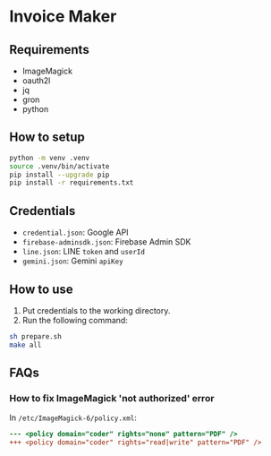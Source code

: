 # Invoice Maker

## Requirements

- ImageMagick
- oauth2l
- jq
- gron
- python

## How to setup

```sh
python -m venv .venv
source .venv/bin/activate
pip install --upgrade pip
pip install -r requirements.txt
```

## Credentials

- `credential.json`: Google API
- `firebase-adminsdk.json`: Firebase Admin SDK
- `line.json`: LINE `token` and `userId`
- `gemini.json`: Gemini `apiKey`


## How to use

1. Put credentials to the working directory.
2. Run the following command:

```sh
sh prepare.sh
make all
```

## FAQs

### How to fix ImageMagick 'not authorized' error

In `/etc/ImageMagick-6/policy.xml`:

```diff
--- <policy domain="coder" rights="none" pattern="PDF" />
+++ <policy domain="coder" rights="read|write" pattern="PDF" />
```
